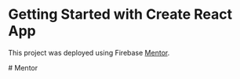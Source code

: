# Getting Started with Create React App

This project was deployed using Firebase [Mentor](https://mentor-80818.web.app/).


#   M e n t o r 
 
 